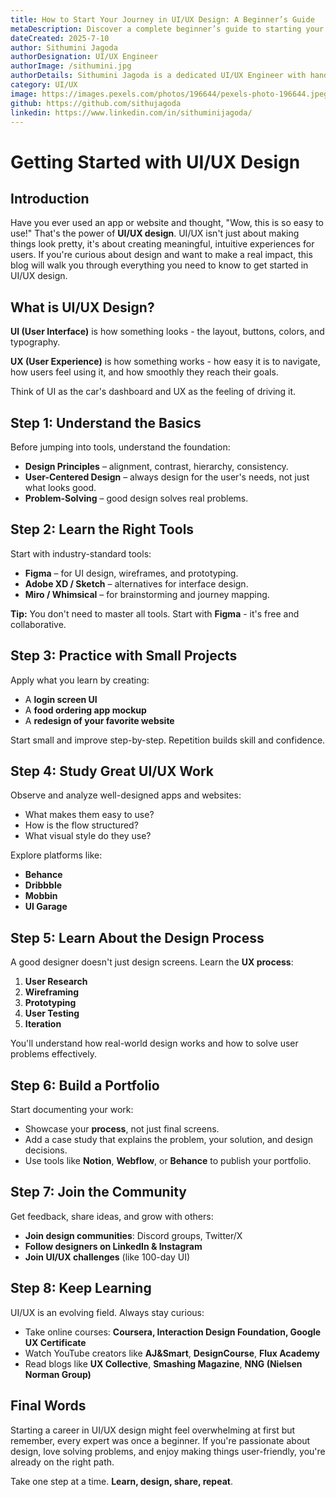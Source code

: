 ```yaml
---
title: How to Start Your Journey in UI/UX Design: A Beginner’s Guide
metaDescription: Discover a complete beginner’s guide to starting your UI/UX design journey. Learn essential skills, tools, and tips to kickstart your career in user interface and user experience design.
dateCreated: 2025-7-10
author: Sithumini Jagoda
authorDesignation: UI/UX Engineer
authorImage: /sithumini.jpg
authorDetails: Sithumini Jagoda is a dedicated UI/UX Engineer with hands-on experience in designing user-centered web and mobile interfaces. She specializes in both the visual (UI) and strategic (UX) aspects of design, including wireframing, prototyping, usability testing, and responsive design. In addition to her design skills, Sithumini is actively involved in business analysis, helping teams align product features with real user needs and business objectives. I believe great design happens through empathy, clear communication, and a deep understanding of both users and business goals.
category: UI/UX
image: https://images.pexels.com/photos/196644/pexels-photo-196644.jpeg
github: https://github.com/sithujagoda
linkedin: https://www.linkedin.com/in/sithuminijagoda/
---
```


# Getting Started with UI/UX Design

## Introduction

Have you ever used an app or website and thought, "Wow, this is so easy to use!" That's the power of **UI/UX design**. UI/UX isn't just about making things look pretty, it's about creating meaningful, intuitive experiences for users. If you're curious about design and want to make a real impact, this blog will walk you through everything you need to know to get started in UI/UX design.

## What is UI/UX Design?

**UI (User Interface)** is how something looks - the layout, buttons, colors, and typography.

**UX (User Experience)** is how something works - how easy it is to navigate, how users feel using it, and how smoothly they reach their goals.

Think of UI as the car's dashboard and UX as the feeling of driving it.

## Step 1: Understand the Basics

Before jumping into tools, understand the foundation:

- **Design Principles** – alignment, contrast, hierarchy, consistency.
- **User-Centered Design** – always design for the user's needs, not just what looks good.
- **Problem-Solving** – good design solves real problems.

## Step 2: Learn the Right Tools

Start with industry-standard tools:

- **Figma** – for UI design, wireframes, and prototyping.
- **Adobe XD / Sketch** – alternatives for interface design.
- **Miro / Whimsical** – for brainstorming and journey mapping.

**Tip:** You don't need to master all tools. Start with **Figma** - it's free and collaborative.

## Step 3: Practice with Small Projects

Apply what you learn by creating:

- A **login screen UI**
- A **food ordering app mockup**
- A **redesign of your favorite website**

Start small and improve step-by-step. Repetition builds skill and confidence.

## Step 4: Study Great UI/UX Work

Observe and analyze well-designed apps and websites:

- What makes them easy to use?
- How is the flow structured?
- What visual style do they use?

Explore platforms like:

- **Behance**
- **Dribbble**
- **Mobbin**
- **UI Garage**

## Step 5: Learn About the Design Process

A good designer doesn't just design screens. Learn the **UX process**:

1. **User Research**
2. **Wireframing**
3. **Prototyping**
4. **User Testing**
5. **Iteration**

You'll understand how real-world design works and how to solve user problems effectively.

## Step 6: Build a Portfolio

Start documenting your work:

- Showcase your **process**, not just final screens.
- Add a case study that explains the problem, your solution, and design decisions.
- Use tools like **Notion**, **Webflow**, or **Behance** to publish your portfolio.

## Step 7: Join the Community

Get feedback, share ideas, and grow with others:

- **Join design communities**: Discord groups, Twitter/X
- **Follow designers on LinkedIn & Instagram**
- **Join UI/UX challenges** (like 100-day UI)

## Step 8: Keep Learning

UI/UX is an evolving field. Always stay curious:

- Take online courses: **Coursera, Interaction Design Foundation, Google UX Certificate**
- Watch YouTube creators like **AJ&Smart**, **DesignCourse**, **Flux Academy**
- Read blogs like **UX Collective**, **Smashing Magazine**, **NNG (Nielsen Norman Group)**

## Final Words

Starting a career in UI/UX design might feel overwhelming at first but remember, every expert was once a beginner. If you're passionate about design, love solving problems, and enjoy making things user-friendly, you're already on the right path.

Take one step at a time. **Learn, design, share, repeat**.
